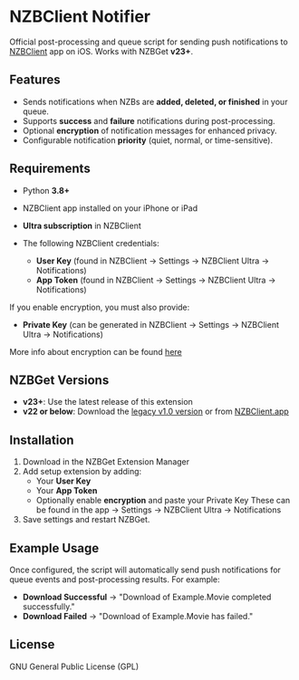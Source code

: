 # NZBClient Notifier

Official post-processing and queue script for sending push notifications to [NZBClient](https://nzbclient.app) app on iOS. Works with NZBGet **v23+**.

## Features

* Sends notifications when NZBs are **added, deleted, or finished** in your queue.
* Supports **success** and **failure** notifications during post-processing.
* Optional **encryption** of notification messages for enhanced privacy.
* Configurable notification **priority** (quiet, normal, or time-sensitive).

## Requirements

* Python **3.8+**
* NZBClient app installed on your iPhone or iPad
* **Ultra subscription** in NZBClient
* The following NZBClient credentials:

  * **User Key** (found in NZBClient → Settings → NZBClient Ultra → Notifications)
  * **App Token** (found in NZBClient → Settings → NZBClient Ultra → Notifications)

If you enable encryption, you must also provide:

* **Private Key** (can be generated in NZBClient → Settings → NZBClient Ultra → Notifications)

More info about encryption can be found [here](https://nzbclient.app/faq/encryption)

## NZBGet Versions

* **v23+**: Use the latest release of this extension
* **v22 or below**: Download the [legacy v1.0 version](https://github.com/handya/nzbclient-script/tree/legacy) or from [NZBClient.app](https://nzbclient.app/download)

## Installation

1. Download in the NZBGet Extension Manager
2. Add setup extension by adding:
   * Your **User Key**
   * Your **App Token**
   * Optionally enable **encryption** and paste your Private Key
    These can be found in the app → Settings → NZBClient Ultra → Notifications
4. Save settings and restart NZBGet.

## Example Usage

Once configured, the script will automatically send push notifications for queue events and post-processing results. For example:

* **Download Successful** → "Download of Example.Movie completed successfully."
* **Download Failed** → "Download of Example.Movie has failed."

## License

GNU General Public License (GPL)
